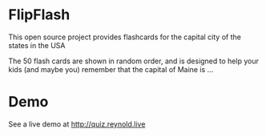 # FlipFlash

This open source project provides flashcards for the capital city of the states in the USA

The 50 flash cards are shown in random order, and is designed to help your kids (and maybe you) remember that the capital of Maine is ...

# Demo
See a live demo at http://quiz.reynold.live


